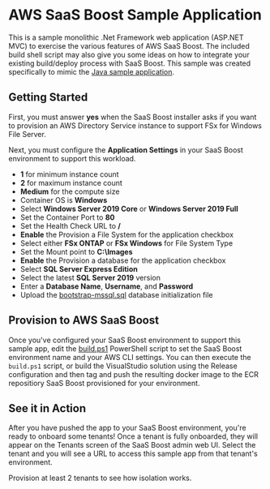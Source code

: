 # AWS SaaS Boost Sample Application

This is a sample monolithic .Net Framework web application (ASP.NET MVC) to exercise the various features of AWS SaaS Boost. The included build shell script may also give you some ideas on how to integrate your existing build/deploy process with SaaS Boost. This sample was created specifically to mimic the [Java sample application](../java/README.md).

## Getting Started
First, you must answer **yes** when the SaaS Boost installer asks if you want to provision an AWS Directory Service instance to support FSx for Windows File Server.

Next, you must configure the **Application Settings** in your SaaS Boost environment to support this workload.
- **1** for minimum instance count
- **2** for maximum instance count
- **Medium** for the compute size
- Container OS is **Windows**
- Select **Windows Server 2019 Core** or **Windows Server 2019 Full**
- Set the Container Port to **80**
- Set the Health Check URL to **/**
- **Enable** the Provision a File System for the application checkbox
- Select either **FSx ONTAP** or **FSx Windows** for File System Type
- Set the Mount point to **C:\Images**
- **Enable** the Provision a database for the application checkbox
- Select **SQL Server Express Edition**
- Select the latest **SQL Server 2019** version
- Enter a **Database Name**, **Username**, and **Password**
- Upload the [bootstrap-mssql.sql](bootstrap-mssql.sql) database initialization file

## Provision to AWS SaaS Boost
Once you've configured your SaaS Boost environment to support this sample app, edit the [build.ps1](build.ps1) PowerShell script to set the SaaS Boost environment name and your AWS CLI settings. You can then execute the `build.ps1` script, or build the VisualStudio solution using the Release configuration and then tag and push the resulting docker image to the ECR repositiory SaaS Boost provisioned for your environment.

## See it in Action
After you have pushed the app to your SaaS Boost environment, you're ready to onboard some tenants! Once a tenant is fully onboarded, they will appear on the Tenants screen of the SaaS Boost admin web UI. Select the tenant and you will see a URL to access this sample app from that tenant's environment.

Provision at least 2 tenants to see how isolation works.
